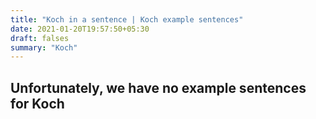 ```yaml
---
title: "Koch in a sentence | Koch example sentences"
date: 2021-01-20T19:57:50+05:30
draft: falses
summary: "Koch"
---
```

## Unfortunately, we have no example sentences for Koch                 
